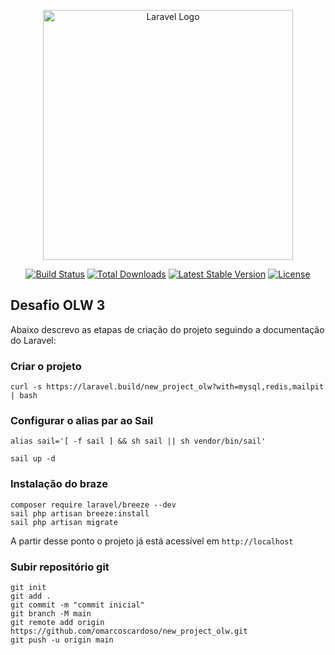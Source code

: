 <p align="center"><a href="https://laravel.com" target="_blank"><img src="https://raw.githubusercontent.com/laravel/art/master/logo-lockup/5%20SVG/2%20CMYK/1%20Full%20Color/laravel-logolockup-cmyk-red.svg" width="400" alt="Laravel Logo"></a></p>

<p align="center">
<a href="https://github.com/laravel/framework/actions"><img src="https://github.com/laravel/framework/workflows/tests/badge.svg" alt="Build Status"></a>
<a href="https://packagist.org/packages/laravel/framework"><img src="https://img.shields.io/packagist/dt/laravel/framework" alt="Total Downloads"></a>
<a href="https://packagist.org/packages/laravel/framework"><img src="https://img.shields.io/packagist/v/laravel/framework" alt="Latest Stable Version"></a>
<a href="https://packagist.org/packages/laravel/framework"><img src="https://img.shields.io/packagist/l/laravel/framework" alt="License"></a>
</p>

## Desafio OLW 3

Abaixo descrevo as etapas de criação do projeto seguindo a documentação do Laravel:

### Criar o projeto
```shell
curl -s https://laravel.build/new_project_olw?with=mysql,redis,mailpit | bash
```

### Configurar o alias par ao Sail
```shell
alias sail='[ -f sail ] && sh sail || sh vendor/bin/sail'

sail up -d
```

### Instalação do braze

```shell
composer require laravel/breeze --dev
sail php artisan breeze:install
sail php artisan migrate
```

A partir desse ponto o projeto já está acessível em ``http://localhost`` 

### Subir repositório git

```shell
git init
git add .
git commit -m "commit inicial"
git branch -M main
git remote add origin https://github.com/omarcoscardoso/new_project_olw.git
git push -u origin main
```
